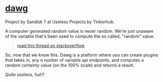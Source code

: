 # [dawg](https://dawg-five.vercel.app/)

Project by Sandisk 7 at Useless Projects by Tinkerhub.


A computer generated random value is never random. We're just unaware of the variable that's been used to compute the so called, "random" value.

> [read this thread on stackoverflow](https://stackoverflow.com/questions/5651789/is-math-random-cryptographically-secure)

So, now that we know this. Dawg is a platform where you can create plugins that takes in, any n nunber of variable api endpoints, and computes a random certainty value (on the 100% scale) and returns a result. 

Quite useless, huh? 